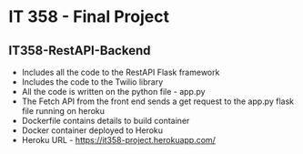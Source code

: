 # IT 358 - Final Project
## IT358-RestAPI-Backend

* Includes all the code to the RestAPI Flask framework
* Includes the code to the Twilio library
* All the code is written on the python file - app.py
* The Fetch API from the front end sends a get request to the app.py flask file running on heroku
* Dockerfile contains details to build container
* Docker container deployed to Heroku
* Heroku URL - https://it358-project.herokuapp.com/
